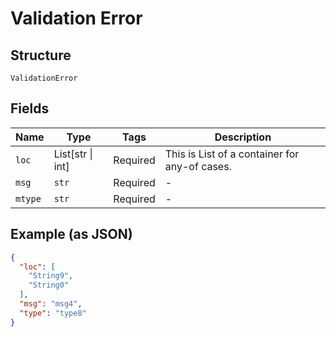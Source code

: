 
# Validation Error

## Structure

`ValidationError`

## Fields

| Name | Type | Tags | Description |
|  --- | --- | --- | --- |
| `loc` | List[str \| int] | Required | This is List of a container for any-of cases. |
| `msg` | `str` | Required | - |
| `mtype` | `str` | Required | - |

## Example (as JSON)

```json
{
  "loc": [
    "String9",
    "String0"
  ],
  "msg": "msg4",
  "type": "type8"
}
```

